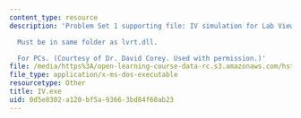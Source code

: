 ```yaml
---
content_type: resource
description: 'Problem Set 1 supporting file: IV simulation for Lab View Run Time.

  Must be in same folder as lvrt.dll.

  For PCs. (Courtesy of Dr. David Corey. Used with permission.)'
file: /media/https%3A/open-learning-course-data-rc.s3.amazonaws.com/hst-131-introduction-to-neuroscience-fall-2005/0d5e8302a120bf5a93663bd84f60ab23_IV.exe
file_type: application/x-ms-dos-executable
resourcetype: Other
title: IV.exe
uid: 0d5e8302-a120-bf5a-9366-3bd84f60ab23
---
```

